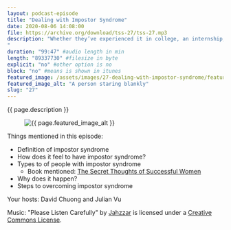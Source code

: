 ```yaml
---
layout: podcast-episode
title: "Dealing with Impostor Syndrome"
date: 2020-08-06 14:08:00
file: https://archive.org/download/tss-27/tss-27.mp3
description: "Whether they’ve experienced it in college, an internship, or a job, a large majority of the population have encountered impostor syndrome, a psychological phenomenon of perpetual self-doubt. Although we have had this experience to varying degrees, we might not know much about it, so join us today as we recount our experiences with impostor syndrome, explore who has impostor syndrome, and share tips on overcoming these annoying feelings.  
"
duration: "99:47" #audio length in min
length: "89337730" #filesize in byte
explicit: "no" #other option is no
block: "no" #means is shown in itunes
featured_image: /assets/images/27-dealing-with-impostor-syndrome/feature.jpg
featured_image_alt: "A person staring blankly"
slug: "27"
---
```


{{ page.description }}

<figure class="figure">
    <img src="{{ page.featured_image }}" alt="{{ page.featured_image_alt }}" class="mx-auto mt-5 mb-2 d-block w-75" />
</figure>

Things mentioned in this episode:

- Definition of impostor syndrome 
- How does it feel to have impostor syndrome?
- Types to of people with impostor syndrome 
    - Book mentioned: [The Secret Thoughts of Successful Women](https://www.amazon.com/gp/product/0307452719/ref=as_li_qf_asin_il_tl?ie=UTF8&tag=time037-20&creative=9325&linkCode=as2&creativeASIN=0307452719&linkId=121fd62adb1a272c96659bb3efcfb0f9) 
- Why does it happen?
- Steps to overcoming impostor syndrome



Your hosts: David Chuong and Julian Vu

Music: "Please Listen Carefully" by [Jahzzar](https://soundcloud.com/jahzzar) is licensed under a [Creative Commons License](http://creativecommons.org/licenses/by-sa/3.0/).